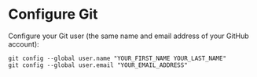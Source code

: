 # Configure Git

Configure your Git user (the same name and email address of your GitHub account):

```
git config --global user.name "YOUR_FIRST_NAME YOUR_LAST_NAME"
git config --global user.email "YOUR_EMAIL_ADDRESS"
```
